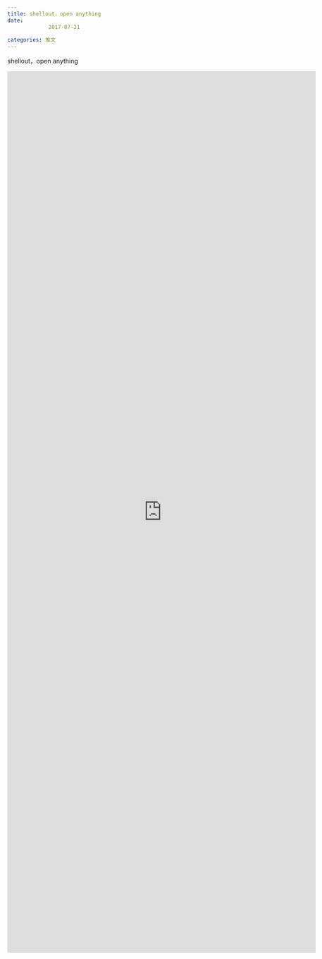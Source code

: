 ```yaml
---
title: shellout，open anything
date: 
             2017-07-21
            
categories: 推文
---
```

shellout，open anything<!--more-->
<iframe src="http://202.114.234.173:8669/appbbs/Stata_Article/@shellout，open anything.htm" width="700px" height="2000px" scrolling="auto" frameborder=0 ></iframe>